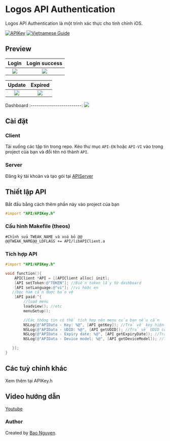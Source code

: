 # Logos API Authentication

Logos API Authentication là một trình xác thực cho tinh chỉnh iOS.

[![APIKey](https://img.shields.io/badge/APIAuth-5.3.0-blue)](https://github.com/baontq23/Logos-API-Authentication/)
[![Vietnamese Guide](https://img.shields.io/badge/VietnameseGuide-2.0-green)](https://github.com/baontq23/Logos-API-Authentication/blob/main/READMEVN.md)

## Preview

|                                            Login                                            |                                            Login success                                            |
| :-----------------------------------------------------------------------------------------: | :-------------------------------------------------------------------------------------------------: |
| ![](https://raw.githubusercontent.com/baontq23/Logos-API-Authentication/main/img/enter.png) | ![](https://raw.githubusercontent.com/baontq23/Logos-API-Authentication/main/img/login-success.png) |

|                                            Update                                            |                                            Expired                                            |
| :------------------------------------------------------------------------------------------: | :-------------------------------------------------------------------------------------------: |
| ![](https://raw.githubusercontent.com/baontq23/Logos-API-Authentication/main/img/update.png) | ![](https://raw.githubusercontent.com/baontq23/Logos-API-Authentication/main/img/expired.png) |

Dashboard
:-------------------------:
![](https://raw.githubusercontent.com/baontq23/Logos-API-Authentication/main/img/dashboard.png)

## Cài đặt

### Client

Tải xuống các tập tin trong repo. Kéo thư mục `API-EN` hoặc `API-VI` vào trong project của bạn và đổi tên nó thành `API`.

### Server

Đăng ký tài khoản và tạo gói tại [APIServer](https://v3.baontq.xyz)

## Thiết lập API

Bắt đầu bằng cách thêm phần này vào project của bạn

```Objective-C
#import "API/APIKey.h"
```

### Cấu hình Makefile (theos)

```make
#Chỉnh sửa TWEAK_NAME và xoá bỏ @@
@@TWEAK_NAME@@_LDFLAGS += API/libAPIClient.a

```

### Tích hợp API

```Objective-C
#import "API/APIKey.h"

void function(){
    APIClient *API = [[APIClient alloc] init];
    [API setToken:@"TOKEN"]; //Điền token lấy từ dashboard
    [API setLanguage:@"vi"]; //vi hoặc en
   //bọc hàm cần được bảo vệ
    [API paid:^{
        //load menu
        loadview(); //etc
        menuSetup();

        //Các thông tin có thể tích hợp nên menu của bạn nếu cần
        NSLog(@"APIData - Key: %@", [API getKey]); //Trả về key hiện tại
        NSLog(@"APIData - UDID: %@", [API getUDID]); //Trả về UDID của máy
        NSLog(@"APIData - Expiry date: %@", [API getExpiryDate]); //Trả về ngày hết hạn
        NSLog(@"APIData - Device model: %@", [API getDeviceModel]); //Trả về kiểu thiết bị

   }];
}

```

## Các tuỳ chỉnh khác

Xem thêm tại APIKey.h

## Video hướng dẫn

[Youtube](https://youtu.be/N-WAY4RTKp4)

### Author

Created by [Bao Nguyen](https://baontq.dev).
